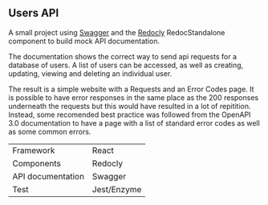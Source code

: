 ## Users API

A small project using [Swagger](https://swagger.io/) and the [Redocly](https://github.com/Redocly/redoc#redoc-options-object) RedocStandalone component to build mock API documentation.

The documentation shows the correct way to send api requests for a database of users. A list of users can be accessed, as well as creating, updating, viewing and deleting an individual user.

The result is a simple website with a Requests and an Error Codes page. It is possible to have error responses in the same place as the 200 responses underneath the requests but this would have resulted in a lot of repitition. Instead, some recomended best practice was followed from the OpenAPI 3.0 documentation to have a page with a list of standard error codes as well as some common errors.

| | |
|-|-|
| Framework | React |
| Components | Redocly |
| API documentation | Swagger |
| Test | Jest/Enzyme |
